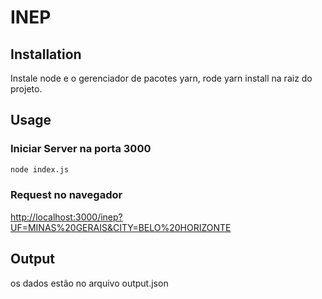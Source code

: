 # INEP

## Installation

Instale node e o gerenciador de pacotes yarn, rode yarn install na raiz do projeto.

## Usage 

### Iniciar Server na porta 3000

```bash
node index.js
```

### Request no navegador
[http://localhost:3000/inep?UF=MINAS%20GERAIS&CITY=BELO%20HORIZONTE](http://localhost:3000/inep?UF=MINAS%20GERAIS&CITY=BELO%20HORIZONTE)

## Output

os dados estão no arquivo output.json

